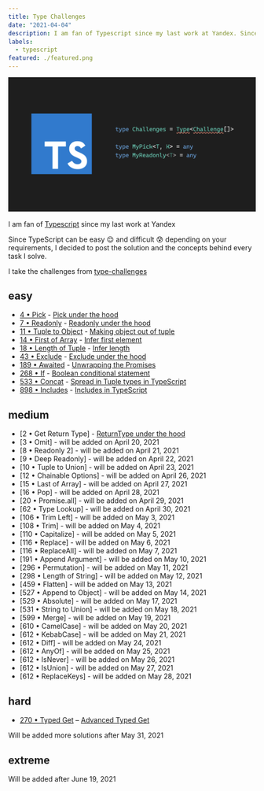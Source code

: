 ```yaml
---
title: Type Challenges
date: "2021-04-04"
description: I am fan of Typescript since my last work at Yandex. Since TypeScript can be easy 😌 and difficult 😰 depending on your requirements, I decided to post the solution and the concepts behind every task I solve.
labels:
  - typescript
featured: ./featured.png
---
```


![Type Challenges](./featured.png)

I am fan of [Typescript](https://www.typescriptlang.org/) since my last work at Yandex

Since TypeScript can be easy 😌 and difficult 😰 depending on your requirements, I decided to post the solution and the concepts behind every task I solve.

I take the challenges from [type-challenges](https://github.com/type-challenges/type-challenges)

## easy

- [4 • Pick](https://github.com/type-challenges/type-challenges/blob/master/questions/4-easy-pick/README.md) - [Pick under the hood](/2021-04-05-pick-under-the-hood/)
- [7 • Readonly](https://github.com/type-challenges/type-challenges/blob/master/questions/7-easy-readonly/README.md) - [Readonly under the hood](/2021-04-06-readonly-under-the-hood/)
- [11 • Tuple to Object](https://github.com/type-challenges/type-challenges/blob/master/questions/11-easy-tuple-to-object/README.md) - [Making object out of tuple](/2021-04-07-making-object-out-of-tuple/)
- [14 • First of Array](https://github.com/type-challenges/type-challenges/blob/master/questions/14-easy-first/README.md) - [Infer first element](/2021-04-08-infer-first-element/)
- [18 • Length of Tuple](https://github.com/type-challenges/type-challenges/blob/master/questions/18-easy-tuple-length/README.md) - [Infer length](/2021-04-09-infer-length)
- [43 • Exclude](https://github.com/type-challenges/type-challenges/blob/master/questions/43-easy-exclude/README.md) - [Exclude under the hood](/2021-04-12-exclude-under-the-hood)
- [189 • Awaited](https://github.com/type-challenges/type-challenges/blob/master/questions/189-easy-awaited/README.md) - [Unwrapping the Promises](/2021-04-13-unwrapping-promises/)
- [268 • If](https://github.com/type-challenges/type-challenges/blob/master/questions/268-easy-if/README.md) - [Boolean conditional statement](/2021-04-14-boolean-condition/)
- [533 • Concat](https://github.com/type-challenges/type-challenges/blob/master/questions/533-easy-concat/README.md) - [Spread in Tuple types in TypeScript](/2021-04-15-spread-in-tuple-types-in-typescript/)
- [898 • Includes](https://github.com/type-challenges/type-challenges/blob/master/questions/898-easy-includes/README.md) - [Includes in TypeScript](/2021-04-16-includes-in-typescript/)

## medium

- [2 • Get Return Type] - [ReturnType under the hood](/2021-04-19-return-type-under-the-hood/)
- [3 • Omit] - will be added on April 20, 2021
- [8 • Readonly 2] - will be added on April 21, 2021
- [9 • Deep Readonly] - will be added on April 22, 2021
- [10 • Tuple to Union] - will be added on April 23, 2021
- [12 • Chainable Options] - will be added on April 26, 2021
- [15 • Last of Array] - will be added on April 27, 2021
- [16 • Pop] - will be added on April 28, 2021
- [20 • Promise.all] - will be added on April 29, 2021
- [62 • Type Lookup] - will be added on April 30, 2021
- [106 • Trim Left] - will be added on May 3, 2021
- [108 • Trim] - will be added on May 4, 2021
- [110 • Capitalize] - will be added on May 5, 2021
- [116 • Replace] - will be added on May 6, 2021
- [116 • ReplaceAll] - will be added on May 7, 2021
- [191 • Append Argument] - will be added on May 10, 2021
- [296 • Permutation] - will be added on May 11, 2021
- [298 • Length of String] - will be added on May 12, 2021
- [459 • Flatten] - will be added on May 13, 2021
- [527 • Append to Object] - will be added on May 14, 2021
- [529 • Absolute] - will be added on May 17, 2021
- [531 • String to Union] - will be added on May 18, 2021
- [599 • Merge] - will be added on May 19, 2021
- [610 • CamelCase] - will be added on May 20, 2021
- [612 • KebabCase] - will be added on May 21, 2021
- [612 • Diff] - will be added on May 24, 2021
- [612 • AnyOf] - will be added on May 25, 2021
- [612 • IsNever] - will be added on May 26, 2021
- [612 • IsUnion] - will be added on May 27, 2021
- [612 • ReplaceKeys] - will be added on May 28, 2021

## hard

- [270 • Typed Get](https://github.com/type-challenges/type-challenges/blob/master/questions/270-hard-typed-get/README.md) – [Advanced Typed Get](/2021-03-26-typed-get/)

Will be added more solutions after May 31, 2021

## extreme

Will be added after June 19, 2021
